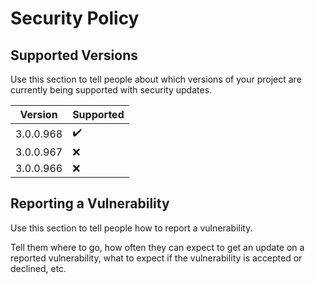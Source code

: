 # Security Policy

## Supported Versions

Use this section to tell people about which versions of your project are
currently being supported with security updates.

| Version | Supported          |
| -------  | ------------------ |
| 3.0.0.968 | :heavy_check_mark: |
| 3.0.0.967  | :x:                |
| 3.0.0.966   | :x: |


## Reporting a Vulnerability

Use this section to tell people how to report a vulnerability.

Tell them where to go, how often they can expect to get an update on a
reported vulnerability, what to expect if the vulnerability is accepted or
declined, etc.
